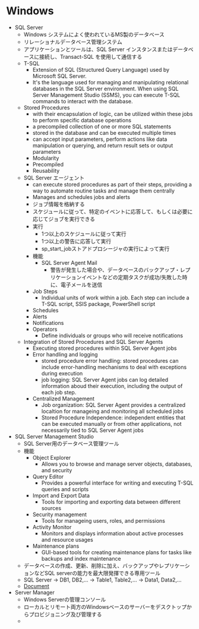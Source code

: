 # Windows
- SQL Server
    - Windows システムによく使われているMS製のデータベース
    - リレーショナルデータベース管理システム
    - アプリケーションとツールは、SQL Server インスタンスまたはデータベースに接続し、Transact-SQL を使用して通信する
    - T-SQL
        - Extension of SQL (Structured Query Language) used by Microsoft SQL Server. 
        - It's the language used for managing and manipulating relational databases in the SQL Server environment. When using SQL Server Management Studio (SSMS), you can execute T-SQL commands to interact with the database. 
    - Stored Procedures
        - with their encapsulation of logic, can be utilized within these jobs to perform specific database operations
        - a precompiled collection of one or more SQL statements
        - stored in the database and can be executed multiple times
        - can accept input parameters, perform actions like data manipulation or querying, and return result sets or output parameters
        - Modularity
        - Precompiled
        - Reusability
    - SQL Server エージェント
        - can execute stored procedures as part of their steps, providing a way to automate routine tasks and manage them centrally
        - Manages and schedules jobs and alerts
        - ジョブ情報を格納する
        - スケジュールに従って、特定のイベントに応答して、もしくは必要に応じてジョブを実行できる
        - 実行
            - 1つ以上のスケジュールに従って実行
            - 1つ以上の警告に応答して実行
            - sp_start_jobストアドプロシージャの実行によって実行
        - 機能
            - SQL Server Agent Mail
                - 警告が発生した場合や、データベースのバックアップ・レプリケーションイベントなどの定期タスクが成功/失敗した時に、電子メールを送信
        - Job Steps
            - Individual units of work within a job. Each step can include a T-SQL script, SSIS package, PowerShell script
        - Schedules
        - Alerts
        - Notifications
        - Operators
            - Define individuals or groups who will receive notifications
    - Integration of Stored Procedures and SQL Server Agents
        - Executing stored procedures within SQL Server Agent jobs
        - Error handling and logging
            - stored procedure error handling: stored procedures can include error-handling mechanisms to deal with exceptions during execution
            - job logging: SQL Server Agent jobs can log detailed information aboud their execution, including the output of each job step. 
        - Centralized Management
            - Job organization: SQL Server Agent provides a centralized localtion for manageing and monitoring all scheduled jobs
            - Stored Procedure Independence: independent entities that can be executed manually or from other applications, not necessarily tied to SQL Server Agent jobs
- SQL Server Management Studio
    - SQL Server用のデータベース管理ツール
     - 機能
        - Object Explorer
            - Allows you to browse and manage server objects, databases, and security
        - Query Editor
            - Provides a powerful interface for writing and executing T-SQL queries and scripts
        - Import and Export Data
            - Tools for importing and exporting data between different sources
        - Security management
            - Tools for manageing users, roles, and permissions
        - Activity Monitor
            - Monitors and displays information about active processes and resource usages
        - Maintenance plans
            - GUI-based tools for creating maintenance plans for tasks like backups and index maintenance
    - データベースの作成、更新、削除に加え、バックアップやレプリケーションなどSQL serverの能力を最大限発揮できる専用ツール
    - SQL Server -> DB1, DB2,... -> Table1, Table2,... -> Data1, Data2,...
    - [Document](https://learn.microsoft.com/ja-jp/sql/ssms/sql-server-management-studio-ssms?view=sql-server-ver16)
- Server Manager
    - Windows Serverの管理コンソール
    - ローカルとリモート両方のWindowsベースのサーバーをデスクトップからプロビジョニング及び管理する
    - 
